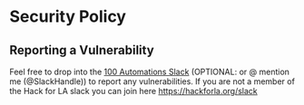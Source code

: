 # Security Policy
## Reporting a Vulnerability
Feel free to drop into the [100 Automations Slack](https://hackforla.slack.com/?redir=%2Farchives%2FC018S5TCQE7) (OPTIONAL: or @ mention me (@SlackHandle)) to report any vulnerabilities. If you are not a member of the Hack for LA slack you can join here https://hackforla.org/slack
